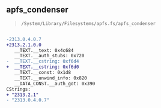 ## apfs_condenser

> `/System/Library/Filesystems/apfs.fs/apfs_condenser`

```diff

-2313.0.4.0.7
+2313.2.1.0.0
   __TEXT.__text: 0x4c684
   __TEXT.__auth_stubs: 0x720
-  __TEXT.__cstring: 0xf6d4
+  __TEXT.__cstring: 0xf6d0
   __TEXT.__const: 0x1d8
   __TEXT.__unwind_info: 0x820
   __DATA_CONST.__auth_got: 0x390
CStrings:
+ "2313.2.1"
- "2313.0.4.0.7"

```
